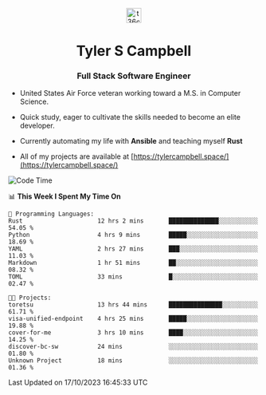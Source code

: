 <p align="center">
<a href="https://www.linkedin.com/in/t36campbell" target="blank"><img align="center" src="https://ik.imagekit.io/t36campbell/Portfolio/linkedin.png.original_m8bbGgPh6.png" alt="t36campbell" height="30" width="30" /></a>
</p>
<h1 align="center">Tyler S Campbell</h1>
<h3 align="center">Full Stack Software Engineer</h3>

* United States Air Force veteran working toward a M.S. in Computer Science.

* Quick study, eager to cultivate the skills needed to become an elite developer.

* Currently automating my life with **Ansible** and teaching myself **Rust**

* All of my projects are available at [https://tylercampbell.space/](https://tylercampbell.space/)

<!--START_SECTION:waka-->
![Code Time](http://img.shields.io/badge/Code%20Time-2%2C896%20hrs%2040%20mins-blue)

📊 **This Week I Spent My Time On** 

```text
💬 Programming Languages: 
Rust                     12 hrs 2 mins       ██████████████░░░░░░░░░░░   54.05 % 
Python                   4 hrs 9 mins        █████░░░░░░░░░░░░░░░░░░░░   18.69 % 
YAML                     2 hrs 27 mins       ███░░░░░░░░░░░░░░░░░░░░░░   11.03 % 
Markdown                 1 hr 51 mins        ██░░░░░░░░░░░░░░░░░░░░░░░   08.32 % 
TOML                     33 mins             █░░░░░░░░░░░░░░░░░░░░░░░░   02.47 % 

🐱‍💻 Projects: 
toretsu                  13 hrs 44 mins      ███████████████░░░░░░░░░░   61.71 % 
visa-unified-endpoint    4 hrs 25 mins       █████░░░░░░░░░░░░░░░░░░░░   19.88 % 
cover-for-me             3 hrs 10 mins       ████░░░░░░░░░░░░░░░░░░░░░   14.25 % 
discover-bc-sw           24 mins             ░░░░░░░░░░░░░░░░░░░░░░░░░   01.80 % 
Unknown Project          18 mins             ░░░░░░░░░░░░░░░░░░░░░░░░░   01.36 % 
```


 Last Updated on 17/10/2023 16:45:33 UTC
<!--END_SECTION:waka-->

